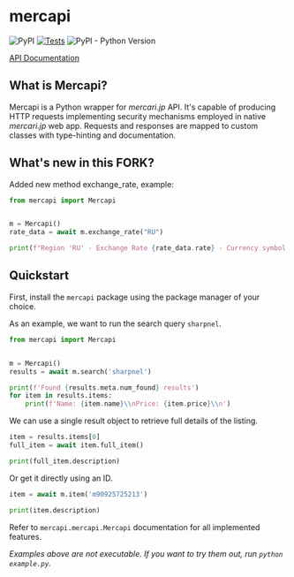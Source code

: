 # mercapi

![PyPI](https://img.shields.io/pypi/v/mercapi)
[![Tests](https://github.com/take-kun/mercapi/actions/workflows/check.yaml/badge.svg?branch=main)](https://github.com/take-kun/mercapi/actions/workflows/check.yaml)
![PyPI - Python Version](https://img.shields.io/pypi/pyversions/mercapi)

[API Documentation](https://take-kun.github.io/mercapi/)

## What is Mercapi?

Mercapi is a Python wrapper for *mercari.jp* API.
It's capable of producing HTTP requests implementing security mechanisms employed in native *mercari.jp* web app.
Requests and responses are mapped to custom classes with type-hinting and documentation.

## What's new in this FORK?

Added new method exchange_rate, example:

```python
from mercapi import Mercapi


m = Mercapi()
rate_data = await m.exchange_rate("RU") 

print(f"Region 'RU' - Exchange Rate {rate_data.rate} - Currency symbol {rate_data.currency_code}")

```

## Quickstart

First, install the `mercapi` package using the package manager of your choice.

As an example, we want to run the search query `sharpnel`.

```python
from mercapi import Mercapi


m = Mercapi()
results = await m.search('sharpnel')

print(f'Found {results.meta.num_found} results')
for item in results.items:
    print(f'Name: {item.name}\\nPrice: {item.price}\\n')

```

We can use a single result object to retrieve full details of the listing.
```python
item = results.items[0]
full_item = await item.full_item()

print(full_item.description)
```

Or get it directly using an ID.
```python
item = await m.item('m90925725213')

print(item.description)
```

Refer to `mercapi.mercapi.Mercapi` documentation for all implemented features.

*Examples above are not executable. If you want to try them out, run `python example.py`.*
